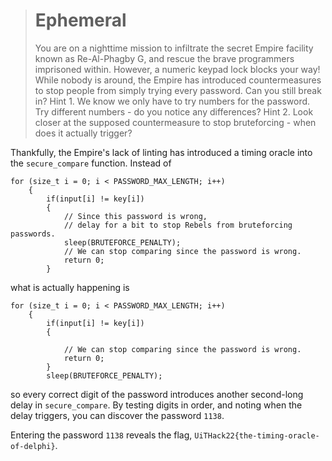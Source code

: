 > # Ephemeral
> You are on a nighttime mission to infiltrate the secret Empire facility known as Re-Al-Phagby G, and rescue the brave programmers imprisoned within.
> However, a numeric keypad lock blocks your way! While nobody is around, the Empire has introduced countermeasures to stop people from simply trying every password.
> Can you still break in?
> Hint 1. We know we only have to try numbers for the password. Try different numbers - do you notice any differences?
> Hint 2. Look closer at the supposed countermeasure to stop bruteforcing - when does it actually trigger?

Thankfully, the Empire's lack of linting has introduced a timing oracle into the `secure_compare` function. Instead of
```
for (size_t i = 0; i < PASSWORD_MAX_LENGTH; i++)
    {
        if(input[i] != key[i]) 
        {
            // Since this password is wrong,
            // delay for a bit to stop Rebels from bruteforcing passwords.
            sleep(BRUTEFORCE_PENALTY);
            // We can stop comparing since the password is wrong.
            return 0;
        }
```

what is actually happening is

```
for (size_t i = 0; i < PASSWORD_MAX_LENGTH; i++)
    {
        if(input[i] != key[i]) 
        {

            // We can stop comparing since the password is wrong.
            return 0;
        }
        sleep(BRUTEFORCE_PENALTY);
```

so every correct digit of the password introduces another second-long delay in `secure_compare`. By testing digits in order, and noting when the delay triggers, you can discover the password `1138`.

Entering the password `1138` reveals the flag, `UiTHack22{the-timing-oracle-of-delphi}`.
